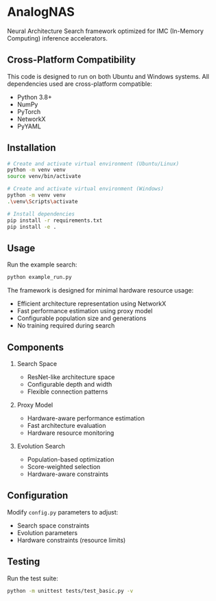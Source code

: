 # AnalogNAS

Neural Architecture Search framework optimized for IMC (In-Memory Computing) inference accelerators.

## Cross-Platform Compatibility

This code is designed to run on both Ubuntu and Windows systems. All dependencies used are cross-platform compatible:
- Python 3.8+
- NumPy
- PyTorch
- NetworkX
- PyYAML

## Installation

```bash
# Create and activate virtual environment (Ubuntu/Linux)
python -m venv venv
source venv/bin/activate

# Create and activate virtual environment (Windows)
python -m venv venv
.\venv\Scripts\activate

# Install dependencies
pip install -r requirements.txt
pip install -e .
```

## Usage

Run the example search:
```bash
python example_run.py
```

The framework is designed for minimal hardware resource usage:
- Efficient architecture representation using NetworkX
- Fast performance estimation using proxy model
- Configurable population size and generations
- No training required during search

## Components

1. Search Space
   - ResNet-like architecture space
   - Configurable depth and width
   - Flexible connection patterns

2. Proxy Model
   - Hardware-aware performance estimation
   - Fast architecture evaluation
   - Hardware resource monitoring

3. Evolution Search
   - Population-based optimization
   - Score-weighted selection
   - Hardware-aware constraints

## Configuration

Modify `config.py` parameters to adjust:
- Search space constraints
- Evolution parameters
- Hardware constraints (resource limits)

## Testing

Run the test suite:
```bash
python -m unittest tests/test_basic.py -v
```

